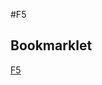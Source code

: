 #F5

## Bookmarklet

[F5](javascript:%20\(function\(\){var%20timer=1000,title='F5%20::%20'+document.title,src=window.location.href,F5win,F5WinHead,F5WinBody,iframe,script,getDimentions,setDimentions;getDimentions=function\(\){var%20width,height;if\(document.body&&document.body.offsetWidth\){width=document.body.offsetWidth;height=document.body.offsetHeight;}%20if\(document.compatMode=='CSS1Compat'&&document.documentElement&&document.documentElement.offsetWidth\){width=document.documentElement.offsetWidth;height=document.documentElement.offsetHeight;}%20if\(window.innerWidth&&window.innerHeight\){width=window.innerWidth;height=window.innerHeight;}%20return[width,height];};setDimentions=function\(\){var%20iframe=F5win.document.getElementById\('iframe1'\),dim=getDimentions\(\);iframe.style.width=dim[0];iframe.style.height=dim[1];};if\(document.getElementById\('iframe1'\)===null\){F5win=window.open\(\),F5WinHead=F5win.document.head,F5WinBody=F5win.document.body,F5WinHead.innerHTML='<title>'+title+'</title><style>body{margin:0;overflow:hidden}</style>';iframe=document.createElement\('iframe'\);iframe.id="iframe1";iframe.src=src;F5WinBody.appendChild\(iframe\);script=document.createElement\('script'\);script.type="text/javascript";script.src='http://ulipreuss.eu/test/F5/f5.js';F5WinBody.appendChild\(script\);setDimentions\(\);if\(window.focus\){F5win.focus\(\);}%20F5win.onresize=setDimentions;F5win.onunload=function\(\){};document.close\(\);}else{}}\)\(\);)

```javascript

```
